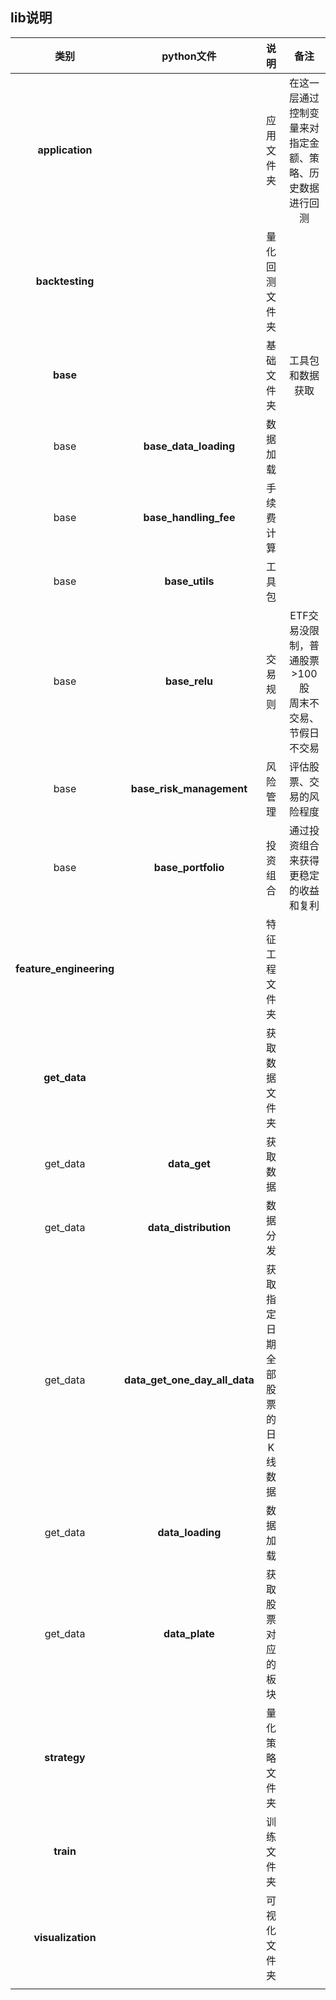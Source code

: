 ## lib说明

|          类别           |          python文件           |              说明               |                            备注                             |
| :---------------------: | :---------------------------: | :-----------------------------: | :---------------------------------------------------------: |
|     **application**     |                               |           应用文件夹            |  在这一层通过控制变量来对指定金额、策略、历史数据进行回测   |
|     **backtesting**     |                               |         量化回测文件夹          |                                                             |
|        **base**         |                               |           基础文件夹            |                      工具包和数据获取                       |
|          base           |     **base_data_loading**     |            数据加载             |                                                             |
|          base           |     **base_handling_fee**     |           手续费计算            |                                                             |
|          base           |        **base_utils**         |             工具包              |                                                             |
|          base           |         **base_relu**         |            交易规则             | ETF交易没限制，普通股票>100股<br />周末不交易、节假日不交易 |
|          base           |   **base_risk_management**    |            风险管理             |                  评估股票、交易的风险程度                   |
|          base           |      **base_portfolio**       |            投资组合             |            通过投资组合来获得更稳定的收益和复利             |
| **feature_engineering** |                               |         特征工程文件夹          |                                                             |
|      **get_data**       |                               |         获取数据文件夹          |                                                             |
|        get_data         |         **data_get**          |            获取数据             |                                                             |
|        get_data         |     **data_distribution**     |            数据分发             |                                                             |
|        get_data         | **data_get_one_day_all_data** | 获取指定日期全部股票的日K线数据 |                                                             |
|        get_data         |       **data_loading**        |            数据加载             |                                                             |
|        get_data         |        **data_plate**         |       获取股票对应的板块        |                                                             |
|      **strategy**       |                               |         量化策略文件夹          |                                                             |
|        **train**        |                               |           训练文件夹            |                                                             |
|    **visualization**    |                               |          可视化文件夹           |                                                             |
|                         |                               |                                 |                                                             |



